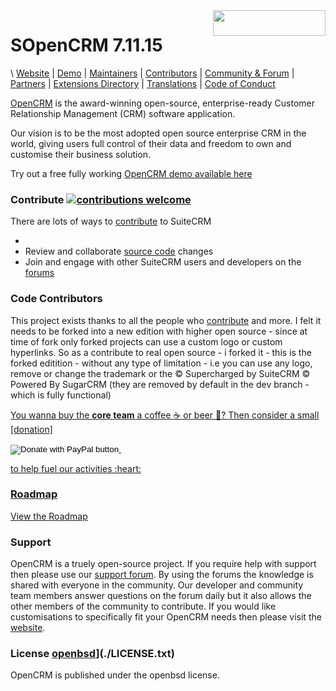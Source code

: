 <a href="https://nadlan.cc">
  <img width="180px" height="41px" src="https://nadlan.cc/wp-content/uploads/2017/12/logo.png" align="right" />
</a>

# SOpenCRM 7.11.15

\\
[Website](https://nadlan.cc/) | 
[Demo](https://nadlan.cc/crm/) |
[Maintainers](https://salesagility.com) |
[Contributors](https://www.facebook.com/pablo.rotem) |
[Community & Forum](https://nadlan.cc/forum) |
[Partners](https://nadlan.cc/about-us/) |
[Extensions Directory](https://nadlan.cc/) |
[Translations](https://crowdin.com/project/suitecrmtranslations) | [Code of Conduct](https://docs.suitecrm.com/community/code-of-conduct/)

[OpenCRM](https://nadlan.cc/) is the award-winning open-source, enterprise-ready Customer Relationship Management (CRM) software application.

Our vision is to be the most adopted open source enterprise CRM in the world, giving users full control of their data and freedom to own and customise their business solution.

Try out a free fully working [OpenCRM demo available here](https://nadlan.cc/crm/)

### Contribute [![contributions welcome](https://img.shields.io/badge/contributions-welcome-brightgreen.svg?style=flat)](https://github.com/deltatoken/OpenCRMs/issues)

There are lots of ways to [contribute](https://docs.suitecrm.com/community/) to SuiteCRM

* 
* Review and collaborate [source code](https://github.com/deltatoken/OpenCRMs/pulls) changes
* Join and engage with other SuiteCRM users and developers on the [forums](https://nadlan.cc/forum)


### Code Contributors

This project exists thanks to all the people who [contribute](https://github.com/salesagility/SuiteCRM/graphs/contributors) and more.
I felt it needs to be forked into a new edition with higher open source - since at time of fork only forked projects can use a custom logo or custom hyperlinks.
So as a contribute to real open source - i forked it - this is the forked editition - without any type of limitation - i.e you can use any logo, remove or change the trademark or the © Supercharged by SuiteCRM © Powered By SugarCRM (they are removed by default in the dev branch - which is fully functional)
<a href="https://github.com/deltatoken/OpenCRMs/graphs/contributors">

You wanna buy the **core team** a coffee :coffee: or beer :beer:?
Then consider a small [donation]<form action="https://www.paypal.com/cgi-bin/webscr" method="post" target="_top">
<input type="hidden" name="cmd" value="_s-xclick" />
<input type="hidden" name="hosted_button_id" value="G77T8XU42PRJ8" />
<input type="image" src="https://www.paypalobjects.com/en_US/IL/i/btn/btn_donateCC_LG.gif" border="0" name="submit" title="PayPal - The safer, easier way to pay online!" alt="Donate with PayPal button" />
<img alt="" border="0" src="https://www.paypal.com/en_IL/i/scr/pixel.gif" width="1" height="1" />
</form>
 to help fuel our activities :heart:



### Roadmap ### 

View the [Roadmap](https://nadlan.cc/roadmap/) 
### Support ###

OpenCRM is a truely open-source project. If you require help with support then please use our [support forum](https://nadlan.cc/forum/). By using the forums the knowledge is shared with everyone in the community. Our developer and community team members answer questions on the forum daily but it also allows the other members of the community to contribute. If you would like customisations to specifically fit your OpenCRM needs then please visit the [website](https://nadlan.cc/).

### License [openbsd]()](./LICENSE.txt)

OpenCRM is published under the openbsd license.




